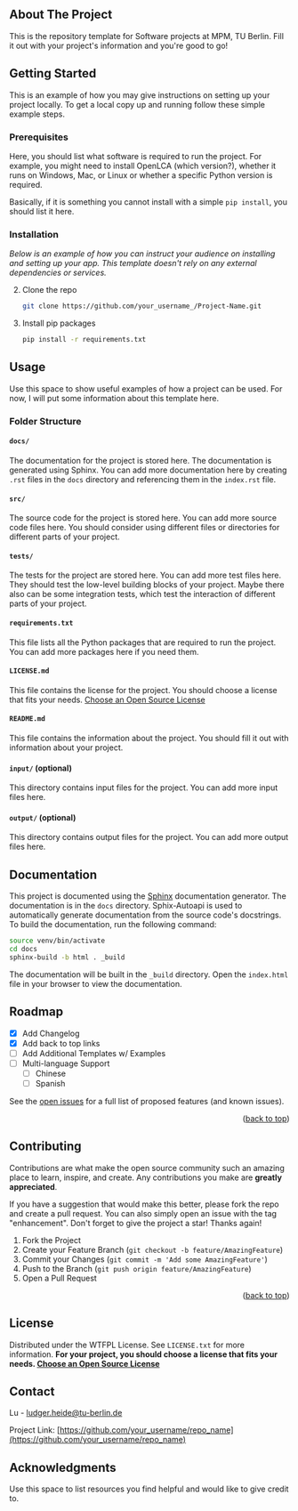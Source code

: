 <!-- ABOUT THE PROJECT -->
## About The Project

This is the repository template for Software projects at MPM, TU Berlin. Fill it out with your project's information and you're good to go!


<!-- GETTING STARTED -->
## Getting Started

This is an example of how you may give instructions on setting up your project locally.
To get a local copy up and running follow these simple example steps.

### Prerequisites

Here, you should list what software is required to run the project. For example, you might need to install OpenLCA (which version?), whether it runs on Windows, Mac, or Linux or whether a specific Python version is required.

Basically, if it is something you cannot install with a simple `pip install`, you should list it here.

### Installation

_Below is an example of how you can instruct your audience on installing and setting up your app. This template doesn't rely on any external dependencies or services._

2. Clone the repo
   ```sh
   git clone https://github.com/your_username_/Project-Name.git
   ```
3. Install pip packages
   ```sh
   pip install -r requirements.txt
   ```

<!-- USAGE EXAMPLES -->
## Usage

Use this space to show useful examples of how a project can be used. For now, I will put some information about this template here.

### Folder Structure

#### `docs/`
The documentation for the project is stored here. The documentation is generated using Sphinx. You can add more documentation here by creating `.rst` files in the `docs` directory and referencing them in the `index.rst` file.

#### `src/`
The source code for the project is stored here. You can add more source code files here. You should consider using different files or directories for different parts of your project.

#### `tests/`
The tests for the project are stored here. You can add more test files here. They should test the low-level building blocks of your project. Maybe there also can be some integration tests, which test the interaction of different parts of your project.

#### `requirements.txt`
This file lists all the Python packages that are required to run the project. You can add more packages here if you need them.

#### `LICENSE.md`
This file contains the license for the project. You should choose a license that fits your needs. [Choose an Open Source License](https://choosealicense.com)

#### `README.md`
This file contains the information about the project. You should fill it out with information about your project.

#### `input/` (optional)
This directory contains input files for the project. You can add more input files here.

#### `output/` (optional)
This directory contains output files for the project. You can add more output files here.

<!-- DOCUMENTATION -->

## Documentation

This project is documented using the [Sphinx](https://www.sphinx-doc.org/en/master/) documentation generator. The documentation is in the `docs` directory. Sphix-Autoapi is used to automatically generate documentation from the source code's docstrings. To build the documentation, run the following command:

```sh
source venv/bin/activate
cd docs
sphinx-build -b html . _build
```

The documentation will be built in the `_build` directory. Open the `index.html` file in your browser to view the documentation.

<!-- ROADMAP -->
## Roadmap

- [x] Add Changelog
- [x] Add back to top links
- [ ] Add Additional Templates w/ Examples
- [ ] Multi-language Support
    - [ ] Chinese
    - [ ] Spanish

See the [open issues](https://github.com/othneildrew/Best-README-Template/issues) for a full list of proposed features (and known issues).

<p align="right">(<a href="#readme-top">back to top</a>)</p>



<!-- CONTRIBUTING -->
## Contributing

Contributions are what make the open source community such an amazing place to learn, inspire, and create. Any contributions you make are **greatly appreciated**.

If you have a suggestion that would make this better, please fork the repo and create a pull request. You can also simply open an issue with the tag "enhancement".
Don't forget to give the project a star! Thanks again!

1. Fork the Project
2. Create your Feature Branch (`git checkout -b feature/AmazingFeature`)
3. Commit your Changes (`git commit -m 'Add some AmazingFeature'`)
4. Push to the Branch (`git push origin feature/AmazingFeature`)
5. Open a Pull Request

<p align="right">(<a href="#readme-top">back to top</a>)</p>



<!-- LICENSE -->
## License

Distributed under the WTFPL License. See `LICENSE.txt` for more information. **For your project, you should choose a license that fits your needs. [Choose an Open Source License](https://choosealicense.com)**

<!-- CONTACT -->
## Contact

Lu - ludger.heide@tu-berlin.de

Project Link: [https://github.com/your_username/repo_name](https://github.com/your_username/repo_name)

<!-- ACKNOWLEDGMENTS -->
## Acknowledgments

Use this space to list resources you find helpful and would like to give credit to. 